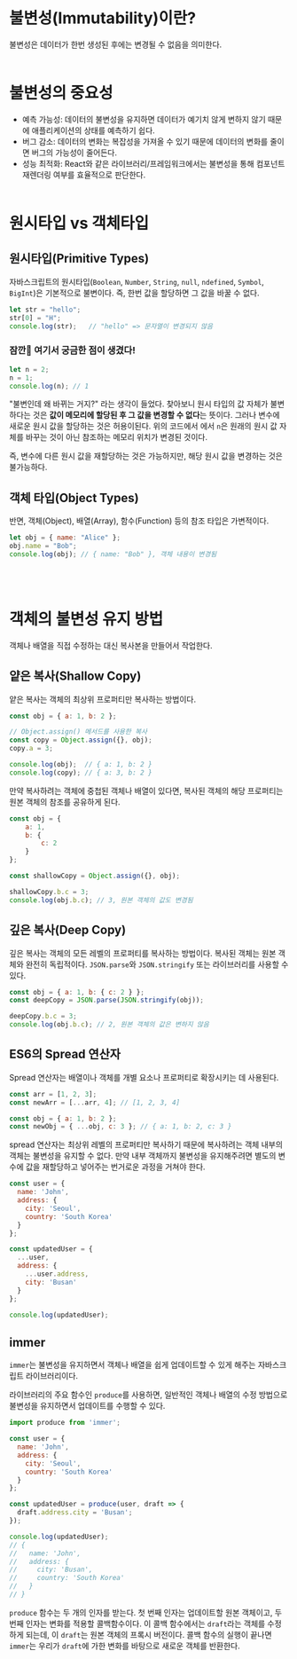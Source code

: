 # 불변성(Immutability)이란?
불변성은 데이터가 한번 생성된 후에는 변경될 수 없음을 의미한다.</br></br>

# 불변성의 중요성
- 예측 가능성: 데이터의 불변성을 유지하면 데이터가 예기치 않게 변하지 않기 때문에 애플리케이션의 상태를 예측하기 쉽다.
- 버그 감소: 데이터의 변화는 복잡성을 가져올 수 있기 때문에 데이터의 변화를 줄이면 버그의 가능성이 줄어든다.
- 성능 최적화: React와 같은 라이브러리/프레임워크에서는 불변성을 통해 컴포넌트 재렌더링 여부를 효율적으로 판단한다.</br></br>


# 원시타입 vs 객체타입
## 원시타입(Primitive Types)
자바스크립트의 원시타입(`Boolean`, `Number`, `String`, `null`, `ndefined`, `Symbol`, `BigInt`)은 기본적으로 불변이다. 즉, 한번 값을 할당하면 그 값을 바꿀 수 없다.

```javascript
let str = "hello";
str[0] = "H";
console.log(str);	// "hello" => 문자열이 변경되지 않음
```

### 잠깐🤚 여기서 궁금한 점이 생겼다!
```javascript
let n = 2;
n = 1;
console.log(n);	// 1
```
"불변인데 왜 바뀌는 거지?" 라는 생각이 들었다.
찾아보니 원시 타입의 값 자체가 불변하다는 것은 **값이 메모리에 할당된 후 그 값을 변경할 수 없다**는 뜻이다. 그러나 변수에 새로운 원시 값을 할당하는 것은 허용이된다. 위의 코드에서 에서 `n`은 원래의 원시 값 자체를 바꾸는 것이 아닌 참조하는 메모리 위치가 변경된 것이다.

즉, 변수에 다른 원시 값을 재할당하는 것은 가능하지만, 해당 원시 값을 변경하는 것은 불가능하다.

## 객체 타입(Object Types)
반면, 객체(Object), 배열(Array), 함수(Function) 등의 참조 타입은 가변적이다.
```javascript
let obj = { name: "Alice" };
obj.name = "Bob";
console.log(obj); // { name: "Bob" }, 객체 내용이 변경됨
```
</br></br>

# 객체의 불변성 유지 방법
객체나 배열을 직접 수정하는 대신 복사본을 만들어서 작업한다.

## 얕은 복사(Shallow Copy)
얕은 복사는 객체의 최상위 프로퍼티만 복사하는 방법이다. 
```javascript
const obj = { a: 1, b: 2 };

// Object.assign() 메서드를 사용한 복사
const copy = Object.assign({}, obj);
copy.a = 3;

console.log(obj);  // { a: 1, b: 2 }
console.log(copy); // { a: 3, b: 2 }
```

만약 복사하려는 객체에 중첩된 객체나 배열이 있다면, 복사된 객체의 해당 프로퍼티는 원본 객체의 참조를 공유하게 된다.

```javascript
const obj = {
    a: 1,
    b: {
        c: 2
    }
};

const shallowCopy = Object.assign({}, obj);

shallowCopy.b.c = 3;
console.log(obj.b.c); // 3, 원본 객체의 값도 변경됨

```

## 깊은 복사(Deep Copy)
깊은 복사는 객체의 모든 레벨의 프로퍼티를 복사하는 방법이다. 복사된 객체는 원본 객체와 완전히 독립적이다. `JSON.parse`와 `JSON.stringify` 또는 라이브러리를 사용할 수 있다.

```javascript
const obj = { a: 1, b: { c: 2 } };
const deepCopy = JSON.parse(JSON.stringify(obj));

deepCopy.b.c = 3;
console.log(obj.b.c); // 2, 원본 객체의 값은 변하지 않음
```

## ES6의 Spread 연산자
Spread 연산자는 배열이나 객체를 개별 요소나 프로퍼티로 확장시키는 데 사용된다.
```javascript
const arr = [1, 2, 3];
const newArr = [...arr, 4]; // [1, 2, 3, 4]

const obj = { a: 1, b: 2 };
const newObj = { ...obj, c: 3 }; // { a: 1, b: 2, c: 3 }
```

spread 연산자는 최상위 레벨의 프로퍼티만 복사하기 때문에 복사하려는 객체 내부의 객체는 불변성을 유지할 수 없다. 만약 내부 객체까지 불변성을 유지해주려면 별도의 변수에 값을 재할당하고 넣어주는 번거로운 과정을 거쳐야 한다.
```javascript
const user = {
  name: 'John',
  address: {
    city: 'Seoul',
    country: 'South Korea'
  }
};

const updatedUser = {
  ...user,
  address: {
    ...user.address,
    city: 'Busan'
  }
};

console.log(updatedUser);
```
## immer
`immer`는 불변성을 유지하면서 객체나 배열을 쉽게 업데이트할 수 있게 해주는 자바스크립트 라이브러리이다.

라이브러리의 주요 함수인 `produce`를 사용하면, 일반적인 객체나 배열의 수정 방법으로 불변성을 유지하면서 업데이트를 수행할 수 있다.


```javascript
import produce from 'immer';

const user = {
  name: 'John',
  address: {
    city: 'Seoul',
    country: 'South Korea'
  }
};

const updatedUser = produce(user, draft => {
  draft.address.city = 'Busan';
});

console.log(updatedUser);
// {
//   name: 'John',
//   address: {
//     city: 'Busan',
//     country: 'South Korea'
//   }
// }

```

`produce` 함수는 두 개의 인자를 받는다. 첫 번째 인자는 업데이트할 원본 객체이고, 두번째 인자는 변화를 적용할 콜백함수이다. 이 콜백 함수에서는 `draft`라는 객체를 수정하게 되는데, 이 `draft`는 원본 객체의 프록시 버전이다. 콜백 함수의 실행이 끝나면 `immer`는 우리가 `draft`에 가한 변화를 바탕으로 새로운 객체를 반환한다.

